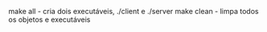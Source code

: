make all - cria dois executáveis, ./client e ./server
make clean - limpa todos os objetos e executáveis
